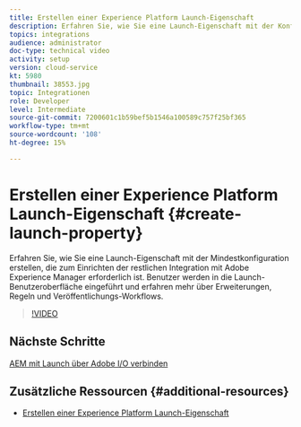 ```yaml
---
title: Erstellen einer Experience Platform Launch-Eigenschaft
description: Erfahren Sie, wie Sie eine Launch-Eigenschaft mit der Konfiguration erstellen, die für die Einrichtung des restlichen Integrationsbereichs unbedingt erforderlich ist. Benutzer erhalten eine Einführung in die Launch-Benutzeroberfläche und erfahren mehr über Erweiterungen, Regeln und Veröffentlichungs-Workflows.
topics: integrations
audience: administrator
doc-type: technical video
activity: setup
version: cloud-service
kt: 5980
thumbnail: 38553.jpg
topic: Integrationen
role: Developer
level: Intermediate
source-git-commit: 7200601c1b59bef5b1546a100589c757f25bf365
workflow-type: tm+mt
source-wordcount: '108'
ht-degree: 15%

---
```



# Erstellen einer Experience Platform Launch-Eigenschaft {#create-launch-property}

Erfahren Sie, wie Sie eine Launch-Eigenschaft mit der Mindestkonfiguration erstellen, die zum Einrichten der restlichen Integration mit Adobe Experience Manager erforderlich ist. Benutzer werden in die Launch-Benutzeroberfläche eingeführt und erfahren mehr über Erweiterungen, Regeln und Veröffentlichungs-Workflows.

>[!VIDEO](https://video.tv.adobe.com/v/38553?quality=12&learn=on)

## Nächste Schritte

[AEM mit Launch über Adobe I/O verbinden](connect-aem-launch-adobe-io.md)

## Zusätzliche Ressourcen {#additional-resources}

* [Erstellen einer Experience Platform Launch-Eigenschaft](https://experienceleague.adobe.com/docs/launch-learn/implementing-in-websites-with-launch/configure-launch/launch.html)
